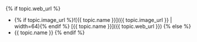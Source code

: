 {% if topic.web_url %}
- {% if topic.image_url %}![{{ topic.name }}]({{ topic.image_url }} | width=64){% endif %} [{{ topic.name }}]({{ topic.web_url }}) 
{% else %}
- {{ topic.name }} 
{% endif %}
